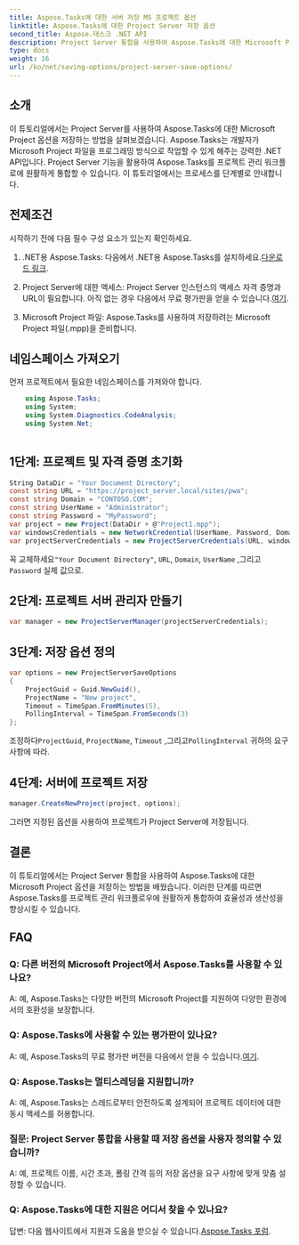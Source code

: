 ```yaml
---
title: Aspose.Tasks에 대한 서버 저장 MS 프로젝트 옵션
linktitle: Aspose.Tasks에 대한 Project Server 저장 옵션
second_title: Aspose.태스크 .NET API
description: Project Server 통합을 사용하여 Aspose.Tasks에 대한 Microsoft Project 옵션을 저장하는 방법을 알아보세요. 프로젝트 관리 워크플로를 강화하세요.
type: docs
weight: 16
url: /ko/net/saving-options/project-server-save-options/
---
```

## 소개
이 튜토리얼에서는 Project Server를 사용하여 Aspose.Tasks에 대한 Microsoft Project 옵션을 저장하는 방법을 살펴보겠습니다. Aspose.Tasks는 개발자가 Microsoft Project 파일을 프로그래밍 방식으로 작업할 수 있게 해주는 강력한 .NET API입니다. Project Server 기능을 활용하여 Aspose.Tasks를 프로젝트 관리 워크플로에 원활하게 통합할 수 있습니다. 이 튜토리얼에서는 프로세스를 단계별로 안내합니다.
## 전제조건
시작하기 전에 다음 필수 구성 요소가 있는지 확인하세요.
1.  .NET용 Aspose.Tasks: 다음에서 .NET용 Aspose.Tasks를 설치하세요.[다운로드 링크](https://releases.aspose.com/tasks/net/).
   
2. Project Server에 대한 액세스: Project Server 인스턴스의 액세스 자격 증명과 URL이 필요합니다. 아직 없는 경우 다음에서 무료 평가판을 얻을 수 있습니다.[여기](https://releases.aspose.com/).
3. Microsoft Project 파일: Aspose.Tasks를 사용하여 저장하려는 Microsoft Project 파일(.mpp)을 준비합니다.

## 네임스페이스 가져오기
먼저 프로젝트에서 필요한 네임스페이스를 가져와야 합니다.
```csharp
    using Aspose.Tasks;
    using System;
    using System.Diagnostics.CodeAnalysis;
    using System.Net;
    
```
## 1단계: 프로젝트 및 자격 증명 초기화
```csharp
String DataDir = "Your Document Directory";
const string URL = "https://project_server.local/sites/pwa";
const string Domain = "CONTOSO.COM";
const string UserName = "Administrator";
const string Password = "MyPassword";
var project = new Project(DataDir + @"Project1.mpp");
var windowsCredentials = new NetworkCredential(UserName, Password, Domain);
var projectServerCredentials = new ProjectServerCredentials(URL, windowsCredentials);
```
 꼭 교체하세요`"Your Document Directory"`, `URL`, `Domain`, `UserName` ,그리고`Password` 실제 값으로.
## 2단계: 프로젝트 서버 관리자 만들기
```csharp
var manager = new ProjectServerManager(projectServerCredentials);
```
## 3단계: 저장 옵션 정의
```csharp
var options = new ProjectServerSaveOptions
{
    ProjectGuid = Guid.NewGuid(),
    ProjectName = "New project",
    Timeout = TimeSpan.FromMinutes(5),
    PollingInterval = TimeSpan.FromSeconds(3)
};
```
 조정하다`ProjectGuid`, `ProjectName`, `Timeout` ,그리고`PollingInterval` 귀하의 요구 사항에 따라.
## 4단계: 서버에 프로젝트 저장
```csharp
manager.CreateNewProject(project, options);
```
그러면 지정된 옵션을 사용하여 프로젝트가 Project Server에 저장됩니다.

## 결론
이 튜토리얼에서는 Project Server 통합을 사용하여 Aspose.Tasks에 대한 Microsoft Project 옵션을 저장하는 방법을 배웠습니다. 이러한 단계를 따르면 Aspose.Tasks를 프로젝트 관리 워크플로우에 원활하게 통합하여 효율성과 생산성을 향상시킬 수 있습니다.
## FAQ
### Q: 다른 버전의 Microsoft Project에서 Aspose.Tasks를 사용할 수 있나요?
A: 예, Aspose.Tasks는 다양한 버전의 Microsoft Project를 지원하여 다양한 환경에서의 호환성을 보장합니다.
### Q: Aspose.Tasks에 사용할 수 있는 평가판이 있나요?
 A: 예, Aspose.Tasks의 무료 평가판 버전을 다음에서 얻을 수 있습니다.[여기](https://releases.aspose.com/).
### Q: Aspose.Tasks는 멀티스레딩을 지원합니까?
A: 예, Aspose.Tasks는 스레드로부터 안전하도록 설계되어 프로젝트 데이터에 대한 동시 액세스를 허용합니다.
### 질문: Project Server 통합을 사용할 때 저장 옵션을 사용자 정의할 수 있습니까?
A: 예, 프로젝트 이름, 시간 초과, 폴링 간격 등의 저장 옵션을 요구 사항에 맞게 맞춤 설정할 수 있습니다.
### Q: Aspose.Tasks에 대한 지원은 어디서 찾을 수 있나요?
 답변: 다음 웹사이트에서 지원과 도움을 받으실 수 있습니다.[Aspose.Tasks 포럼](https://forum.aspose.com/c/tasks/15).